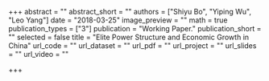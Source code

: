 +++
abstract = ""
abstract_short = ""
authors = ["Shiyu Bo", "Yiping Wu", "Leo Yang"]
date = "2018-03-25"
image_preview = ""
math = true
publication_types = ["3"]
publication = "Working Paper."
publication_short = ""
selected = false
title = "Elite Power Structure and Economic Growth in China"
url_code = ""
url_dataset = ""
url_pdf = ""
url_project = ""
url_slides = ""
url_video = ""

+++

